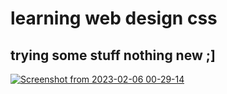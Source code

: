 # learning web design css
## trying some stuff nothing new ;]

[![Screenshot from 2023-02-06 00-29-14](https://user-images.githubusercontent.com/110589548/216839302-70ca69f2-feac-44d8-9844-2c7dad764aaa.png)](https://responsive-web-app-dracu.netlify.app/)

